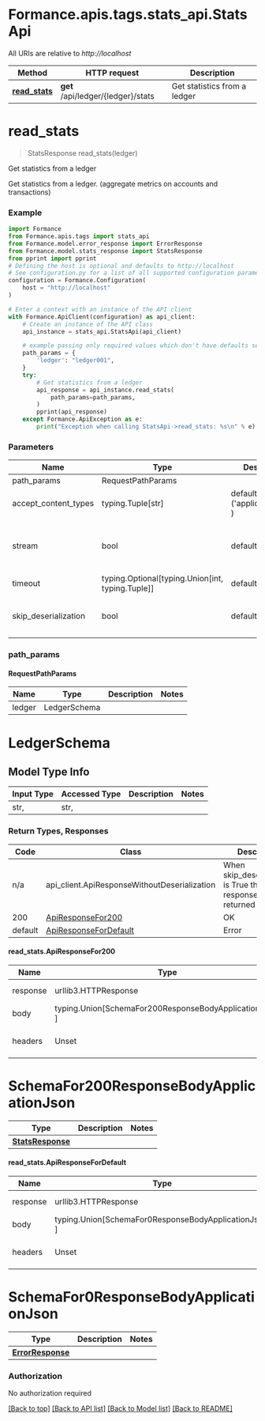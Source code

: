 <a name="__pageTop"></a>
# Formance.apis.tags.stats_api.StatsApi

All URIs are relative to *http://localhost*

Method | HTTP request | Description
------------- | ------------- | -------------
[**read_stats**](#read_stats) | **get** /api/ledger/{ledger}/stats | Get statistics from a ledger

# **read_stats**
<a name="read_stats"></a>
> StatsResponse read_stats(ledger)

Get statistics from a ledger

Get statistics from a ledger. (aggregate metrics on accounts and transactions) 

### Example

```python
import Formance
from Formance.apis.tags import stats_api
from Formance.model.error_response import ErrorResponse
from Formance.model.stats_response import StatsResponse
from pprint import pprint
# Defining the host is optional and defaults to http://localhost
# See configuration.py for a list of all supported configuration parameters.
configuration = Formance.Configuration(
    host = "http://localhost"
)

# Enter a context with an instance of the API client
with Formance.ApiClient(configuration) as api_client:
    # Create an instance of the API class
    api_instance = stats_api.StatsApi(api_client)

    # example passing only required values which don't have defaults set
    path_params = {
        'ledger': "ledger001",
    }
    try:
        # Get statistics from a ledger
        api_response = api_instance.read_stats(
            path_params=path_params,
        )
        pprint(api_response)
    except Formance.ApiException as e:
        print("Exception when calling StatsApi->read_stats: %s\n" % e)
```
### Parameters

Name | Type | Description  | Notes
------------- | ------------- | ------------- | -------------
path_params | RequestPathParams | |
accept_content_types | typing.Tuple[str] | default is ('application/json', ) | Tells the server the content type(s) that are accepted by the client
stream | bool | default is False | if True then the response.content will be streamed and loaded from a file like object. When downloading a file, set this to True to force the code to deserialize the content to a FileSchema file
timeout | typing.Optional[typing.Union[int, typing.Tuple]] | default is None | the timeout used by the rest client
skip_deserialization | bool | default is False | when True, headers and body will be unset and an instance of api_client.ApiResponseWithoutDeserialization will be returned

### path_params
#### RequestPathParams

Name | Type | Description  | Notes
------------- | ------------- | ------------- | -------------
ledger | LedgerSchema | | 

# LedgerSchema

## Model Type Info
Input Type | Accessed Type | Description | Notes
------------ | ------------- | ------------- | -------------
str,  | str,  |  | 

### Return Types, Responses

Code | Class | Description
------------- | ------------- | -------------
n/a | api_client.ApiResponseWithoutDeserialization | When skip_deserialization is True this response is returned
200 | [ApiResponseFor200](#read_stats.ApiResponseFor200) | OK
default | [ApiResponseForDefault](#read_stats.ApiResponseForDefault) | Error

#### read_stats.ApiResponseFor200
Name | Type | Description  | Notes
------------- | ------------- | ------------- | -------------
response | urllib3.HTTPResponse | Raw response |
body | typing.Union[SchemaFor200ResponseBodyApplicationJson, ] |  |
headers | Unset | headers were not defined |

# SchemaFor200ResponseBodyApplicationJson
Type | Description  | Notes
------------- | ------------- | -------------
[**StatsResponse**](../../models/StatsResponse.md) |  | 


#### read_stats.ApiResponseForDefault
Name | Type | Description  | Notes
------------- | ------------- | ------------- | -------------
response | urllib3.HTTPResponse | Raw response |
body | typing.Union[SchemaFor0ResponseBodyApplicationJson, ] |  |
headers | Unset | headers were not defined |

# SchemaFor0ResponseBodyApplicationJson
Type | Description  | Notes
------------- | ------------- | -------------
[**ErrorResponse**](../../models/ErrorResponse.md) |  | 


### Authorization

No authorization required

[[Back to top]](#__pageTop) [[Back to API list]](../../../README.md#documentation-for-api-endpoints) [[Back to Model list]](../../../README.md#documentation-for-models) [[Back to README]](../../../README.md)

